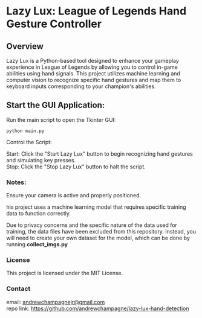 # Lazy Lux: League of Legends Hand Gesture Controller

## Overview
Lazy Lux is a Python-based tool designed to enhance your gameplay experience in League of Legends by allowing you to control in-game abilities using hand signals. This project utilizes machine learning and computer vision to recognize specific hand gestures and map them to keyboard inputs corresponding to your champion's abilities.

## Start the GUI Application:
Run the main script to open the Tkinter GUI:

```
python main.py
```
Control the Script:

Start: Click the "Start Lazy Lux" button to begin recognizing hand gestures and simulating key presses.  
Stop: Click the "Stop Lazy Lux" button to halt the script.  

### Notes:
Ensure your camera is active and properly positioned.  

his project uses a machine learning model that requires specific training data to function correctly.  

Due to privacy concerns and the specific nature of the data used for training, the data files have been excluded from this repository. Instead, you will need to create your own dataset for the model, which can be done by running **collect_imgs.py**

### License
This project is licensed under the MIT License.

### Contact
email: andrewchampagnejr@gmail.com  
repo link: https://github.com/andrewchampagne/lazy-lux-hand-detection

